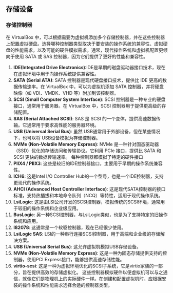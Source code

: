 ## 存储设备
### 存储控制器
在 VirtualBox 中，可以根据需要为虚拟机添加多个存储控制器，并在这些控制器上配置虚拟硬盘。选择哪种控制器类型取决于要安装的操作系统的兼容性、虚拟硬盘的性能需求，以及可能的硬件模拟需求。通常，现代操作系统和虚拟机配置更倾向于使用 SATA 或 SAS 控制器，因为它们提供了更好的性能和兼容性。
1. **IDE(Integrated Drive Electronics)**:IDE是早期的磁盘驱动器接口技术，现在在虚拟环境中用于向操作系统提供兼容性。
2. **SATA (Serial ATA)**: SATA 控制器是现代硬盘接口技术，提供比 IDE 更高的数据传输速率。在 VirtualBox 中，可以为虚拟机添加 SATA 控制器，并将硬盘映像（如 VDI、VMDK、VHD 等）附加到该控制器。
3. **SCSI (Small Computer System Interface)**: SCSI 控制器是一种专业的硬盘接口，通常用于服务器。在 VirtualBox 中，SCSI 控制器用于提供更高级的存储配置。
4. **SAS (Serial Attached SCSI)**: SAS 是 SCSI 的一个变体，提供高速数据传输。它通常用于要求高性能的服务器环境。
5. **USB (Universal Serial Bus)**: 虽然 USB通常用于外部设备，但在某些情况下，也可以将 USB设备模拟为存储控制器。
6. **NVMe (Non-Volatile Memory Express)**: NVMe 是一种针对固态驱动器（SSD）优化的存储访问和传输协议。它利用 PCIe 接口，提供比 SATA 和 SCSI 更快的数据传输速率。
每种控制器都模拟了特定的硬件接口
1. **PIIX4 / PIIX3**: 这些是较旧的IDE控制器接口，主要用于早期的操作系统兼容性。
2. **ICH6**: 这是Intel I/O Controller Hub的一个型号，也是一个IDE控制器，支持更现代的操作系统。
3. **AHCI (Advanced Host Controller Interface)**: 这是现代SATA控制器的接口标准，支持热插拔和本地命令队列（NCQ）等特性，适用于现代操作系统。
4. **LsiLogic**: 这是由LSI公司开发的SCSI控制器，模拟传统的SCSI环境，通常用于较旧的操作系统和企业级应用。
5. **BusLogic**: 另一种SCSI控制器，与LsiLogic类似，也是为了支持特定的旧操作系统和应用。
6. **I82078**: 这通常是一个软驱控制器，现在已经很少使用。
7. **LsiLogic SAS**: LSI的一种串行连接SCSI控制器，用于高端和企业级的存储解决方案。
8. **USB (Universal Serial Bus)**: 这允许虚拟机模拟USB存储设备。
9. **NVMe (Non-Volatile Memory Express)**: 这是一种为固态存储提供支持的控制器，使用PCI Express接口，能够提供高速存储性能。
10. **virtio-scsi**: 这是一种为虚拟环境优化的SCSI子系统，它是virtio家族的一部分，旨在提供高效的存储虚拟化。
这些控制器模拟硬件以便虚拟机可以与之通信，就像它们是物理机上的实际硬件一样。在创建和配置虚拟机时，应根据安装的操作系统和性能需求选择合适的控制器类型。